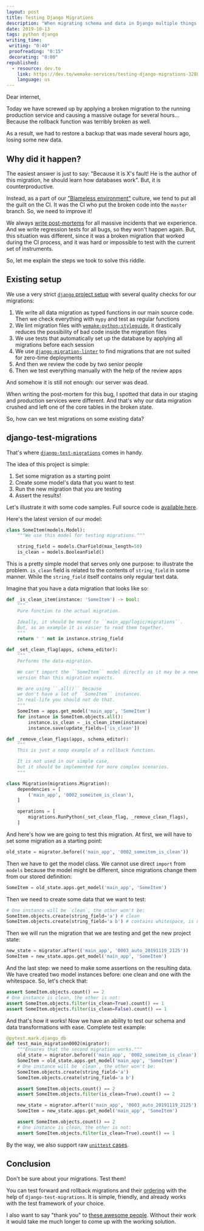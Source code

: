 ```yaml
---
layout: post
title: Testing Django Migrations
description: "When migrating schema and data in Django multiple things can go wrong. It is better to test what you are doing in advance."
date: 2019-10-13
tags: python django
writing_time:
 writing: "0:40"
 proofreading: "0:15"
 decorating: "0:00"
republished:
  - resource: dev.to
    link: https://dev.to/wemake-services/testing-django-migrations-3288
    language: us
---
```


Dear internet,

Today we have screwed up by applying a broken migration to the running production service and causing a massive outage for several hours... Because the rollback function was terribly broken as well.

As a result, we had to restore a backup that was made several hours ago, losing some new data.


## Why did it happen?

The easiest answer is just to say: "Because it is X's fault! He is the author of this migration, he should learn how databases work". But, it is counterproductive.

Instead, as a part of our ["Blameless environment"](https://sobolevn.me/2018/12/blameless-environment) culture, we tend to put all the guilt on the CI. It was the CI who put the broken code into the `master` branch. So, we need to improve it!

We always [write post-mortems](https://sobolevn.me/2019/01/how-to-fix-a-bug) for all massive incidents that we experience. And we write regression tests for all bugs, so they won't happen again. But, this situation was different, since it was a broken migration that worked during the CI process, and it was hard or impossible to test with the current set of instruments.

So, let me explain the steps we took to solve this riddle.


## Existing setup

We use a very strict [`django` project setup](https://github.com/wemake-services/wemake-django-template) with several quality checks for our migrations:

1. We write all data migration as typed functions in our main source code. Then we check everything with `mypy` and test as regular functions
2. We lint migration files with [`wemake-python-styleguide`](https://github.com/wemake-services/wemake-python-styleguide), it drastically reduces the possibility of bad code inside the migration files
3. We use tests that automatically set up the database by applying all migrations before each session
4. We use [`django-migration-linter`](https://github.com/3YOURMIND/django-migration-linter) to find migrations that are not suited for zero-time deployments
5. And then we review the code by two senior people
6. Then we test everything manually with the help of the review apps

And somehow it is still not enough: our server was dead.

When writing the post-mortem for this bug, I spotted that data in our staging and production services were different. And that's why our data migration crushed and left one of the core tables in the broken state.

So, how can we test migrations on some existing data?


## django-test-migrations

That's where [`django-test-migrations`](https://github.com/wemake-services/django-test-migrations) comes in handy.

The idea of this project is simple:

1. Set some migration as a starting point
2. Create some model's data that you want to test
3. Run the new migration that you are testing
4. Assert the results!

Let's illustrate it with some code samples.
Full source code is [available here](https://github.com/wemake-services/django-test-migrations/tree/master/django_test_app).

Here's the latest version of our model:

```python
class SomeItem(models.Model):
    """We use this model for testing migrations."""

    string_field = models.CharField(max_length=50)
    is_clean = models.BooleanField()
```

This is a pretty simple model that serves only one purpose: to illustrate the problem. `is_clean` field is related to the contents of `string_field` in some manner.
While the `string_field` itself contains only regular text data.

Imagine that you have a data migration that looks like so:

```python
def _is_clean_item(instance: 'SomeItem') -> bool:
    """
    Pure function to the actual migration.

    Ideally, it should be moved to ``main_app/logic/migrations``.
    But, as an example it is easier to read them together.
    """
    return ' ' not in instance.string_field

def _set_clean_flag(apps, schema_editor):
    """
    Performs the data-migration.

    We can't import the ``SomeItem`` model directly as it may be a newer
    version than this migration expects.

    We are using ``.all()`` because
    we don't have a lot of ``SomeItem`` instances.
    In real-life you should not do that.
    """
    SomeItem = apps.get_model('main_app', 'SomeItem')
    for instance in SomeItem.objects.all():
        instance.is_clean = _is_clean_item(instance)
        instance.save(update_fields=['is_clean'])

def _remove_clean_flags(apps, schema_editor):
    """
    This is just a noop example of a rollback function.

    It is not used in our simple case,
    but it should be implemented for more complex scenarios.
    """

class Migration(migrations.Migration):
    dependencies = [
        ('main_app', '0002_someitem_is_clean'),
    ]

    operations = [
        migrations.RunPython(_set_clean_flag, _remove_clean_flags),
    ]
```

And here's how we are going to test this migration. At first, we will have to set some migration as a starting point:

```python
old_state = migrator.before(('main_app', '0002_someitem_is_clean'))
```

Then we have to get the model class. We cannot use direct `import` from `models` because the model might be different, since migrations change them from our stored definition:

```python
SomeItem = old_state.apps.get_model('main_app', 'SomeItem')
```

Then we need to create some data that we want to test:

```python
# One instance will be `clean`, the other won't be:
SomeItem.objects.create(string_field='a') # clean
SomeItem.objects.create(string_field='a b') # contains whitespace, is not clean
```

Then we will run the migration that we are testing and get the new project state:

```python
new_state = migrator.after(('main_app', '0003_auto_20191119_2125'))
SomeItem = new_state.apps.get_model('main_app', 'SomeItem')
```

And the last step: we need to make some assertions on the resulting data.
We have created two model instances before: one clean and one with the whitespace. So, let's check that:

```python
assert SomeItem.objects.count() == 2
# One instance is clean, the other is not:
assert SomeItem.objects.filter(is_clean=True).count() == 1
assert SomeItem.objects.filter(is_clean=False).count() == 1
```

And that's how it works! Now we have an ability to test our schema and data transformations with ease. Complete test example:

```python
@pytest.mark.django_db
def test_main_migration0002(migrator):
    """Ensures that the second migration works."""
    old_state = migrator.before(('main_app', '0002_someitem_is_clean'))
    SomeItem = old_state.apps.get_model('main_app', 'SomeItem')
    # One instance will be `clean`, the other won't be:
    SomeItem.objects.create(string_field='a')
    SomeItem.objects.create(string_field='a b')

    assert SomeItem.objects.count() == 2
    assert SomeItem.objects.filter(is_clean=True).count() == 2

    new_state = migrator.after(('main_app', '0003_auto_20191119_2125'))
    SomeItem = new_state.apps.get_model('main_app', 'SomeItem')

    assert SomeItem.objects.count() == 2
    # One instance is clean, the other is not:
    assert SomeItem.objects.filter(is_clean=True).count() == 1
```

By the way, we also support raw [`unittest` cases](https://github.com/wemake-services/django-test-migrations#unittest).


## Conclusion

Don't be sure about your migrations. Test them!

You can test forward and rollback migrations and their [ordering](https://github.com/wemake-services/django-test-migrations#testing-migrations-ordering) with the help of `django-test-migrations`. It is simple, friendly, and already works with the test framework of your choice.

I also want to say "thank you" to [these awesome people](https://github.com/wemake-services/django-test-migrations#credits). Without their work it would take me much longer to come up with the working solution.
